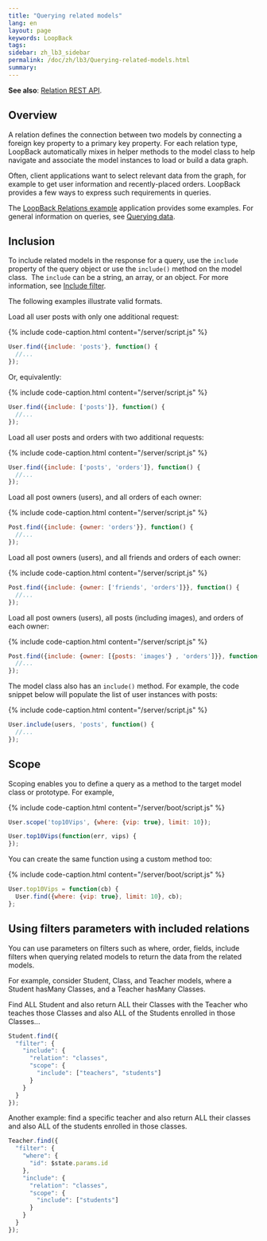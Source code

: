 ```yaml
---
title: "Querying related models"
lang: en
layout: page
keywords: LoopBack
tags:
sidebar: zh_lb3_sidebar
permalink: /doc/zh/lb3/Querying-related-models.html
summary:
---
```


**See also**: [Relation REST API](Relation-REST-API.html).

## Overview

A relation defines the connection between two models by connecting a foreign key property to a primary key property.
For each relation type, LoopBack automatically mixes in helper methods to the model class to help navigate and associate the model instances to load or build a data graph.

Often, client applications want to select relevant data from the graph, for example to get user information and recently-placed orders.
LoopBack provides a few ways to express such requirements in queries.

The [LoopBack Relations example](https://github.com/strongloop/loopback-example-relations) application provides some examples.
For general information on queries, see [Querying data](Querying-data.html).

## Inclusion

To include related models in the response for a query, use the `include` property of the query object or use the `include()` method on the model class. 
The `include` can be a string, an array, or an object. For more information, see [Include filter](Include-filter.html).

The following examples illustrate valid formats.

Load all user posts with only one additional request:

{% include code-caption.html content="/server/script.js" %}
```javascript
User.find({include: 'posts'}, function() {
  //...
});
```

Or, equivalently:

{% include code-caption.html content="/server/script.js" %}
```javascript
User.find({include: ['posts']}, function() {
  //...
});
```

Load all user posts and orders with two additional requests:

{% include code-caption.html content="/server/script.js" %}
```javascript
User.find({include: ['posts', 'orders']}, function() {
  //...
});
```

Load all post owners (users), and all orders of each owner:

{% include code-caption.html content="/server/script.js" %}
```javascript
Post.find({include: {owner: 'orders'}}, function() {
  //...
});
```

Load all post owners (users), and all friends and orders of each owner:

{% include code-caption.html content="/server/script.js" %}
```javascript
Post.find({include: {owner: ['friends', 'orders']}}, function() {
  //...
});
```

Load all post owners (users), all posts (including images), and orders of each owner:

{% include code-caption.html content="/server/script.js" %}
```javascript
Post.find({include: {owner: [{posts: 'images'} , 'orders']}}, function() {
  //...
});
```

The model class also has an `include()` method. For example, the code snippet below will populate the list of user instances with posts:

{% include code-caption.html content="/server/script.js" %}
```javascript
User.include(users, 'posts', function() {
  //...
});
```

## Scope

Scoping enables you to define a query as a method to the target model class or prototype. For example,

{% include code-caption.html content="/server/boot/script.js" %}
```javascript
User.scope('top10Vips', {where: {vip: true}, limit: 10});

User.top10Vips(function(err, vips) {
});
```

You can create the same function using a custom method too:

{% include code-caption.html content="/server/boot/script.js" %}
```javascript
User.top10Vips = function(cb) {
  User.find({where: {vip: true}, limit: 10}, cb);
};
```

## Using filters parameters with included relations

You can use parameters on filters such as where, order, fields, include filters when querying related models to return the data from the related models.

For example, consider Student, Class, and Teacher models, where a Student hasMany Classes, and a Teacher hasMany Classes.

Find ALL Student and also return ALL their Classes with the Teacher who teaches those Classes and also ALL of the Students enrolled in those Classes...

```javascript
Student.find({
  "filter": {
    "include": {
      "relation": "classes",
      "scope": {
        "include": ["teachers", "students"]
      }
    }
  }
});
```

Another example: find a specific teacher and also return ALL their classes and also ALL of the students enrolled in those classes.

```javascript
Teacher.find({
  "filter": {
    "where": {
      "id": $state.params.id
    },
    "include": {
      "relation": "classes",
      "scope": {
        "include": ["students"]
      }
    }
  }
});
```